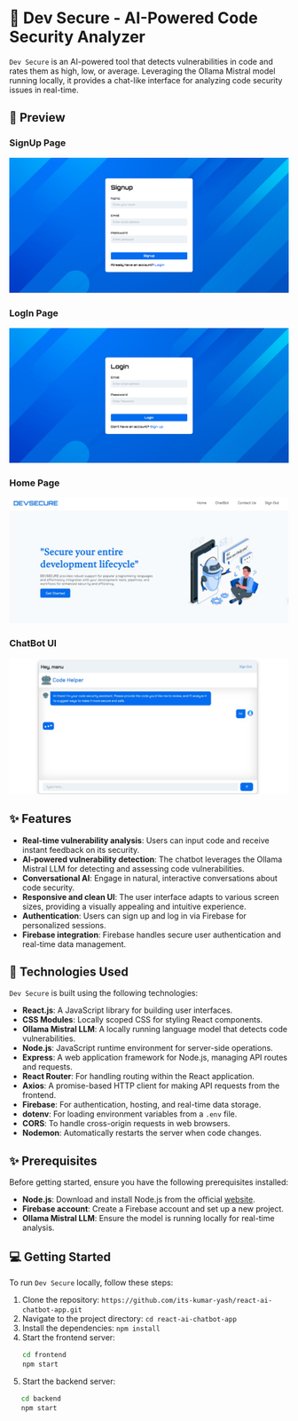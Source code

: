# 🤖 Dev Secure - AI-Powered Code Security Analyzer

`Dev Secure` is an AI-powered tool that detects vulnerabilities in code and rates them as high, low, or average. Leveraging the Ollama Mistral model running locally, it provides a chat-like interface for analyzing code security issues in real-time.

## 📸 Preview

### SignUp Page
<img src="./src/assets/SignUpPreview.png" alt="signup">

### LogIn Page
<img src="./src/assets/LoginPreview.png" alt="login">

### Home Page
<img src="./src/assets/Home-page.jpg" alt="Home">

### ChatBot UI
<img src="./src/assets/Chat-page.jpg" alt="chatbot">

## ✨ Features

- **Real-time vulnerability analysis**: Users can input code and receive instant feedback on its security.
- **AI-powered vulnerability detection**: The chatbot leverages the Ollama Mistral LLM for detecting and assessing code vulnerabilities.
- **Conversational AI**: Engage in natural, interactive conversations about code security.
- **Responsive and clean UI**: The user interface adapts to various screen sizes, providing a visually appealing and intuitive experience.
- **Authentication**: Users can sign up and log in via Firebase for personalized sessions.
- **Firebase integration**: Firebase handles secure user authentication and real-time data management.

## 🤖 Technologies Used

`Dev Secure` is built using the following technologies:

- **React.js**: A JavaScript library for building user interfaces.
- **CSS Modules**: Locally scoped CSS for styling React components.
- **Ollama Mistral LLM**: A locally running language model that detects code vulnerabilities.
- **Node.js**: JavaScript runtime environment for server-side operations.
- **Express**: A web application framework for Node.js, managing API routes and requests.
- **React Router**: For handling routing within the React application.
- **Axios**: A promise-based HTTP client for making API requests from the frontend.
- **Firebase**: For authentication, hosting, and real-time data storage.
- **dotenv**: For loading environment variables from a `.env` file.
- **CORS**: To handle cross-origin requests in web browsers.
- **Nodemon**: Automatically restarts the server when code changes.

## ✨ Prerequisites

Before getting started, ensure you have the following prerequisites installed:

- **Node.js**: Download and install Node.js from the official [website](https://nodejs.org).
- **Firebase account**: Create a Firebase account and set up a new project.
- **Ollama Mistral LLM**: Ensure the model is running locally for real-time analysis.

## 💻 Getting Started

To run `Dev Secure` locally, follow these steps:

1. Clone the repository: `https://github.com/its-kumar-yash/react-ai-chatbot-app.git`
2. Navigate to the project directory: `cd react-ai-chatbot-app`
3. Install the dependencies: `npm install`
4. Start the frontend server:
   ```bash
   cd frontend
   npm start
5. Start the backend server:
```bash
   cd backend
   npm start
